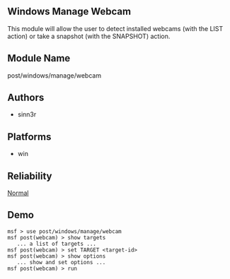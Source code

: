 ## Windows Manage Webcam

This module will allow the user to detect installed webcams 
(with the LIST action) or take a snapshot (with the 
SNAPSHOT) action.


## Module Name
post/windows/manage/webcam

## Authors
* sinn3r





## Platforms
* win

## Reliability
[Normal](https://github.com/rapid7/metasploit-framework/wiki/Exploit-Ranking)

## Demo

```
msf > use post/windows/manage/webcam
msf post(webcam) > show targets
   ... a list of targets ...
msf post(webcam) > set TARGET <target-id>
msf post(webcam) > show options
   ... show and set options ...
msf post(webcam) > run
```
    
    